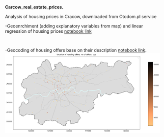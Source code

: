 <b>Carcow_real_estate_prices. </b>

Analysis of housing prices in Cracow, downloaded from Otodom.pl service

-Geoenrchiment (adding explanatory variables from map) and linear regression of housing prices [notebook link](https://nbviewer.jupyter.org/github/marcinszwagrzyk/Carcow_real_estate_prices/blob/70f328cf50e69f8437447348f7ca773fa5cad560/OTO_dom_regression_geo_enrichment.ipynb)

<br>


-Geocoding of housing offers base on their description [notebook link](https://nbviewer.jupyter.org/github/marcinszwagrzyk/Carcow_real_estate_prices/blob/master/OTO_dom_geocoding.ipynb).
![geolocated_offers](map.png)

